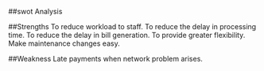 ##swot Analysis

##Strengths
To reduce workload to staff.
To reduce the delay in processing time.
To reduce the delay in bill generation.
To provide greater flexibility.
Make maintenance changes easy.

##Weakness
Late payments when network problem arises.
